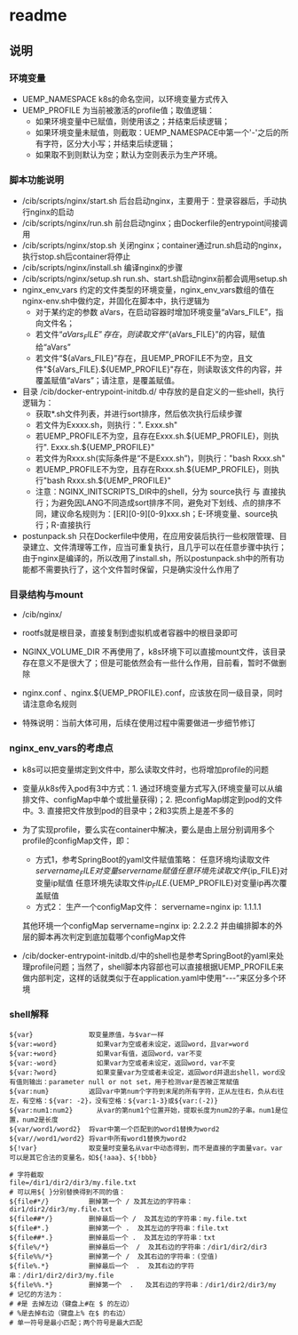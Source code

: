 # readme #

## 说明 ##

### 环境变量 ###
- UEMP_NAMESPACE k8s的命名空间，以环境变量方式传入
- UEMP_PROFILE   为当前被激活的profile值；取值逻辑：
  - 如果环境变量中已赋值，则使用该之；并结束后续逻辑；
  - 如果环境变量未赋值，则截取：UEMP_NAMESPACE中第一个'-'之后的所有字符，区分大小写；并结束后续逻辑；
  - 如果取不到则默认为空；默认为空则表示为生产环境。
  
### 脚本功能说明  ###
- /cib/scripts/nginx/start.sh   后台启动nginx，主要用于：登录容器后，手动执行nginx的启动
- /cib/scripts/nginx/run.sh     前台启动nginx；由Dockerfile的entrypoint间接调用
- /cib/scripts/nginx/stop.sh    关闭nginx；container通过run.sh启动的nginx，执行stop.sh后container将停止
- /cib/scripts/nginx/install.sh 编译nginx的步骤
- /cib/scripts/nginx/setup.sh   run.sh、start.sh启动nginx前都会调用setup.sh
- nginx_env_vars  约定的文件类型的环境变量，nginx_env_vars数组的值在nginx-env.sh中做约定，并固化在脚本中，执行逻辑为
  - 对于某约定的参数 aVars，在启动容器时增加环境变量“aVars_FILE”，指向文件名；
  - 若文件“${aVars_FILE}”存在，则读取文件“${aVars_FILE}”的内容，赋值给“aVars”
  - 若文件“${aVars_FILE}”存在，且UEMP_PROFILE不为空，且文件"${aVars_FILE}.${UEMP_PROFILE}"存在，则读取该文件的内容，并覆盖赋值“aVars”；请注意，是覆盖赋值。
- 目录 /cib/docker-entrypoint-initdb.d/ 中存放的是自定义的一些shell，执行逻辑为：
  - 获取*.sh文件列表，并进行sort排序，然后依次执行后续步骤
  - 若文件为Exxxx.sh，则执行：". Exxx.sh"
  - 若UEMP_PROFILE不为空，且存在Exxx.sh.${UEMP_PROFILE}，则执行". Exxx.sh.${UEMP_PROFILE}"
  - 若文件为Rxxx.sh(实际条件是“不是Exxx.sh”)，则执行："bash Rxxx.sh"
  - 若UEMP_PROFILE不为空，且存在Rxxx.sh.${UEMP_PROFILE}，则执行"bash Rxxx.sh.${UEMP_PROFILE}"
  - 注意：NGINX_INITSCRIPTS_DIR中的shell，分为 source执行 与 直接执行；为避免因LANG不同造成sort排序不同，避免对下划线、点的排序不同，建议命名规则为：[ER][0-9][0-9]xxx.sh；E-环境变量、source执行；R-直接执行
- postunpack.sh   只在Dockerfile中使用，在应用安装后执行一些权限管理、目录建立、文件清理等工作，应当可重复执行，且几乎可以在任意步骤中执行；由于nginx是编译的，所以改用了install.sh，所以postunpack.sh中的所有功能都不需要执行了，这个文件暂时保留，只是确实没什么作用了

### 目录结构与mount ###
- /cib/nginx/

- rootfs就是根目录，直接复制到虚拟机或者容器中的根目录即可
- NGINX_VOLUME_DIR 不再使用了，k8s环境下可以直接mount文件，该目录存在意义不是很大了；但是可能依然会有一些什么作用，目前看，暂时不做删除
- nginx.conf 、nginx.${UEMP_PROFILE}.conf，应该放在同一级目录，同时请注意命名规则
- 特殊说明：当前大体可用，后续在使用过程中需要做进一步细节修订


### nginx_env_vars的考虑点 ###
- k8s可以把变量绑定到文件中，那么读取文件时，也将增加profile的问题
- 变量从k8s传入pod有3中方式：1. 通过环境变量方式写入(环境变量可以从编排文件、configMap中单个或批量获得)；2. 把configMap绑定到pod的文件中。3. 直接把文件放到pod的目录中；2和3实质上是差不多的
- 为了实现profile，要么实在container中解决，要么是由上层分别调用多个profile的configMap文件，即：
  - 方式1，参考SpringBoot的yaml文件赋值策略：
    任意环境均读取文件${servername_FILE}对变量servername赋值
    任意环境先读取文件${ip_FILE}对变量ip赋值
    任意环境先读取文件${ip_FILE}.${UEMP_PROFILE}对变量ip再次覆盖赋值
  - 方式2：
  生产一个configMap文件：
   servername=nginx
   ip: 1.1.1.1
  
  其他环境一个configMap
    servername=nginx
    ip: 2.2.2.2
  并由编排脚本的外层的脚本再次判定到底加载哪个configMap文件
- /cib/docker-entrypoint-initdb.d/中的shell也是参考SpringBoot的yaml来处理profile问题；当然了，shell脚本内容部也可以直接根据UEMP_PROFILE来做内部判定，这样的话就类似于在application.yaml中使用“---”来区分多个环境

### shell解释 ###
```shell
${var}	            取变量原值，与$var一样
${var:=word}	      如果var为空或者未设定，返回word，且var=word
${var:+word}	      如果var有值，返回word，var不变
${var:-word}	      如果var为空或者未设定，返回word，var不变
${var:?word}	      如果变量var为空或者未设定，返回word并退出shell，word没有值则输出：parameter null or not set，用于检测var是否被正常赋值
${var:num}	        返回var中第num个字符到末尾的所有字符，正从左往右，负从右往左，有空格：${var: -2}，没有空格：${var:1-3}或${var:(-2)}
${var:num1:num2}	  从var的第num1个位置开始，提取长度为num2的子串。num1是位置，num2是长度
${var/word1/word2}	将var中第一个匹配到的word1替换为word2
${var//word1/word2}	将var中所有word1替换为word2
${!var}             取变量时变量名从var中动态得到，而不是直接的字面量var。var可以是其它合法的变量名，如${!aaa}、${!bbb}

# 字符截取
file=/dir1/dir2/dir3/my.file.txt
# 可以用${ }分别替换得到不同的值：
${file#*/}          删掉第一个 / 及其左边的字符串：dir1/dir2/dir3/my.file.txt
${file##*/}         删掉最后一个 /  及其左边的字符串：my.file.txt
${file#*.}          删掉第一个 .  及其左边的字符串：file.txt
${file##*.}         删掉最后一个 .  及其左边的字符串：txt
${file%/*}          删掉最后一个  /  及其右边的字符串：/dir1/dir2/dir3
${file%%/*}         删掉第一个 /  及其右边的字符串：(空值)
${file%.*}          删掉最后一个  .  及其右边的字符串：/dir1/dir2/dir3/my.file
${file%%.*}         删掉第一个  .   及其右边的字符串：/dir1/dir2/dir3/my
# 记忆的方法为：
# #是 去掉左边（键盘上#在 $ 的左边）
# %是去掉右边（键盘上% 在$ 的右边）
# 单一符号是最小匹配；两个符号是最大匹配
```
